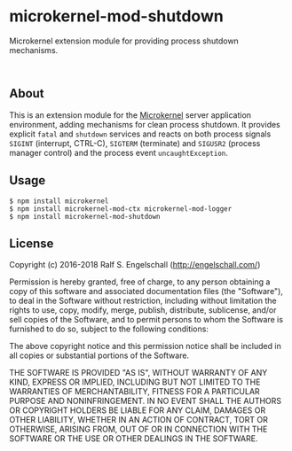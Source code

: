 
microkernel-mod-shutdown
=========================

Microkernel extension module for providing process shutdown mechanisms.

<p/>
<img src="https://nodei.co/npm/microkernel-mod-shutdown.png?downloads=true&stars=true" alt=""/>

<p/>
<img src="https://david-dm.org/rse/microkernel-mod-shutdown.png" alt=""/>

About
-----

This is an extension module for the
[Microkernel](http://github.com/rse/microkernel) server application
environment, adding mechanisms for clean process shutdown. It
provides explicit `fatal` and `shutdown` services and reacts on both
process signals `SIGINT` (interrupt, CTRL-C), `SIGTERM` (terminate)
and `SIGUSR2` (process manager control) and the process event
`uncaughtException`.

Usage
-----

```shell
$ npm install microkernel
$ npm install microkernel-mod-ctx microkernel-mod-logger
$ npm install microkernel-mod-shutdown
```

License
-------

Copyright (c) 2016-2018 Ralf S. Engelschall (http://engelschall.com/)

Permission is hereby granted, free of charge, to any person obtaining
a copy of this software and associated documentation files (the
"Software"), to deal in the Software without restriction, including
without limitation the rights to use, copy, modify, merge, publish,
distribute, sublicense, and/or sell copies of the Software, and to
permit persons to whom the Software is furnished to do so, subject to
the following conditions:

The above copyright notice and this permission notice shall be included
in all copies or substantial portions of the Software.

THE SOFTWARE IS PROVIDED "AS IS", WITHOUT WARRANTY OF ANY KIND,
EXPRESS OR IMPLIED, INCLUDING BUT NOT LIMITED TO THE WARRANTIES OF
MERCHANTABILITY, FITNESS FOR A PARTICULAR PURPOSE AND NONINFRINGEMENT.
IN NO EVENT SHALL THE AUTHORS OR COPYRIGHT HOLDERS BE LIABLE FOR ANY
CLAIM, DAMAGES OR OTHER LIABILITY, WHETHER IN AN ACTION OF CONTRACT,
TORT OR OTHERWISE, ARISING FROM, OUT OF OR IN CONNECTION WITH THE
SOFTWARE OR THE USE OR OTHER DEALINGS IN THE SOFTWARE.

